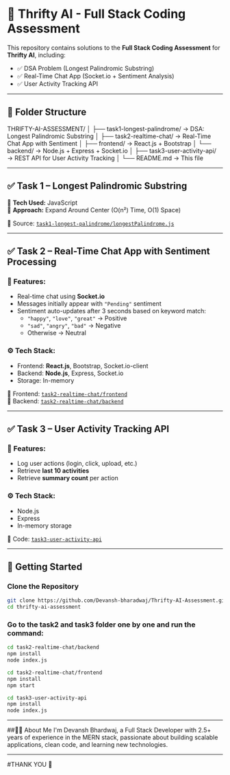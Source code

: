 # 🧠 Thrifty AI - Full Stack Coding Assessment

This repository contains solutions to the **Full Stack Coding Assessment** for **Thrifty AI**, including:

- ✅ DSA Problem (Longest Palindromic Substring)
- ✅ Real-Time Chat App (Socket.io + Sentiment Analysis)
- ✅ User Activity Tracking API

---

## 📁 Folder Structure

THRIFTY-AI-ASSESSMENT/
│
├── task1-longest-palindrome/ → DSA: Longest Palindromic Substring
│
├── task2-realtime-chat/ → Real-Time Chat App with Sentiment
│ ├── frontend/ → React.js + Bootstrap
│ └── backend/ → Node.js + Express + Socket.io
│
├── task3-user-activity-api/ → REST API for User Activity Tracking
│
└── README.md → This file


---

## ✅ Task 1 – Longest Palindromic Substring

🔸 **Tech Used:** JavaScript  
🔸 **Approach:** Expand Around Center (O(n²) Time, O(1) Space)

📂 Source: [`task1-longest-palindrome/longestPalindrome.js`](./task1-longest-palindrome/longestPalindrome.js)

---

## ✅ Task 2 – Real-Time Chat App with Sentiment Processing

### 🧩 Features:
- Real-time chat using **Socket.io**
- Messages initially appear with `"Pending"` sentiment
- Sentiment auto-updates after 3 seconds based on keyword match:
  - `"happy"`, `"love"`, `"great"` → Positive
  - `"sad"`, `"angry"`, `"bad"` → Negative
  - Otherwise → Neutral

### ⚙️ Tech Stack:
- Frontend: **React.js**, Bootstrap, Socket.io-client
- Backend: **Node.js**, Express, Socket.io
- Storage: In-memory

📂 Frontend: [`task2-realtime-chat/frontend`](./task2-realtime-chat/frontend)  
📂 Backend: [`task2-realtime-chat/backend`](./task2-realtime-chat/backend)

---

## ✅ Task 3 – User Activity Tracking API

### 🧩 Features:
- Log user actions (login, click, upload, etc.)
- Retrieve **last 10 activities**
- Retrieve **summary count** per action

### ⚙️ Tech Stack:
- Node.js
- Express
- In-memory storage

📂 Code: [`task3-user-activity-api`](./task3-user-activity-api)

---

## 🚀 Getting Started

### Clone the Repository

```bash
git clone https://github.com/Devansh-bharadwaj/Thrifty-AI-Assessment.git
cd thrifty-ai-assessment
```
### Go to the task2 and task3 folder one by one and run the command:

```bash
cd task2-realtime-chat/backend
npm install
node index.js

cd task2-realtime-chat/frontend
npm install
npm start

cd task3-user-activity-api
npm install
node index.js
```

---

##🙋‍♂️ About Me
I'm Devansh Bhardwaj, a Full Stack Developer with 2.5+ years of experience in the MERN stack, passionate about building scalable applications, clean code, and learning new technologies.

---

#THANK YOU 🙏
